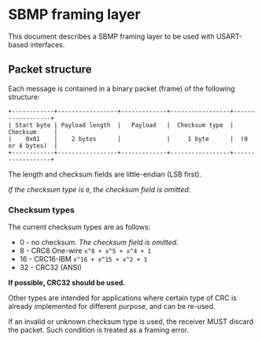 # SBMP framing layer

This document describes a SBMP framing layer to be used with USART-based interfaces.

## Packet structure

Each message is contained in a binary packet (frame) of the following structure:

```none
+------------+-----------------+-------------+-----------------+------------------+
| Start byte | Payload length  |   Payload   |  Checksum type  |     Checksum     |
|    0x01    |    2 bytes      |             |     1 byte      |  (0 or 4 bytes)  |
+------------+-----------------+-------------+-----------------+------------------+
```

The length and checksum fields are little-endian (LSB first).

*If the checksum type is `0`, the checksum field is omitted.*

### Checksum types

The current checksum types are as follows:

- 0 - no checksum. *The checksum field is omitted.*
- 8 - CRC8 One-wire `x^8 + x^5 + x^4 + 1`
- 16 - CRC16-IBM `x^16 + x^15 + x^2 + 1`
- 32 - CRC32 (ANSI)

**If possible, CRC32 should be used.** 

Other types are intended for applications where certain type of CRC is already
implemented for different purpose, and can be re-used.

If an invalid or unknown checksum type is used, the receiver MUST discard the packet.
Such condition is treated as a framing error.
